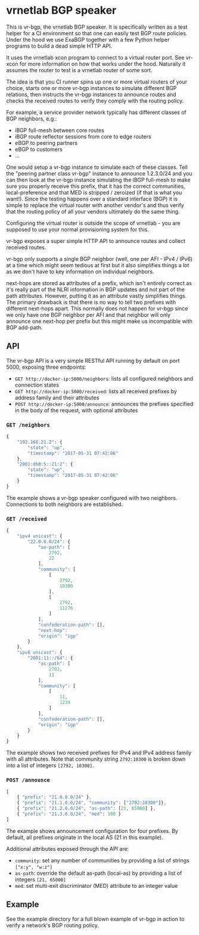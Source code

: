 vrnetlab BGP speaker
====================
This is vr-bgp, the vrnetlab BGP speaker. It is specifically written as a test
helper for a CI environment so that one can easily test BGP route policies.
Under the hood we use ExaBGP together with a few Python helper programs to
build a dead simple HTTP API.

It uses the vrnetlab xcon program to connect to a virtual router port. See
vr-xcon for more information on how that works under the hood. Naturally it
assumes the router to test is a vrnetlab router of some sort.

The idea is that you CI runner spins up one or more virtual routers of your
choice, starts one or more vr-bgp instances to simulate different BGP
relations, then instructs the vr-bgp instances to announce routes and checks
the received routes to verify they comply with the routing policy.

For example, a service provider network typically has different classes of BGP
neighbors, e.g.:

 * iBGP full-mesh between core routes
 * iBGP route reflector sessions from core to edge routers
 * eBGP to peering partners
 * eBGP to customers
 * ...

One would setup a vr-bgp instance to simulate each of these classes. Tell the
"peering partner class vr-bgp" instance to announce 1.2.3.0/24 and you can then
look at the vr-bgp instance simulating the iBGP full-mesh to make sure you
properly receive this prefix, that it has the correct communities,
local-preference and that MED is stripped / zeroized (if that is what you
want!). Since the testing happens over a standard interface (BGP) it is simple
to replace the virtual router with another vendor's and thus verify that the
routing policy of all your vendors ultimately do the same thing.

Configuring the virtual router is outside the scope of vrnetlab - you are
supposed to use your normal provisioning system for this.

vr-bgp exposes a super simple HTTP API to announce routes and collect received
routes.

vr-bgp only supports a single BGP neighbor (well, one per AFI - IPv4 / IPv6) at
a time which might seem tedious at first but it also simplifies things a lot as
we don't have to key information on individual neighbors.

next-hops are stored as attributes of a prefix, which isn't entirely correct as
it's really part of the NLRI information in BGP updates and not part of the
path attributes. However, putting it as an attribute vastly simplifies things.
The primary drawback is that there is no way to tell two prefixes with
different next-hops apart. This normally does not happen for vr-bgp since we
only have one BGP neighbor per AFI and that neighbor will only announce one
next-hop per prefix but this might make us incompatible with BGP add-path.

API
---
The vr-bgp API is a very simple RESTful API running by default on port 5000, exposing three endpoints:
 * `GET http://docker-ip:5000/neighbors`: lists all configured neighbors and connection states
 * `GET http://docker-ip:5000/received`: lists all received prefixes by address family and their attributes
 * `POST http://docker-ip:5000/announce`: announces the prefixes specified in the body of the request, with optional attributes

### `GET /neighbors`
```javascript
{
    "192.168.21.2": {
        "state": "up",
        "timestamp": "2017-05-31 07:42:06"
    },
    "2001:db8:5::21:2": {
        "state": "up",
        "timestamp": "2017-05-31 07:42:06"
    }
}
```

The example shows a vr-bgp speaker configured with two neighbors. Connections
to both neighbors are established.

### `GET /received`
```javascript
{
    "ipv4 unicast": {
        "22.0.0.0/24": {
            "as-path": [
                2792,
                22
            ],
            "community": [
                [
                    2792,
                    10300
                ],
                [
                    2792,
                    11276
                ]
            ],
            "confederation-path": [],
            "next-hop": 
            "origin": "igp"
        }
    },
    "ipv6 unicast": {
        "2001:11::/64": {
            "as-path": [
                2792,
                11
            ],
            "community": [
                [
                    11,
                    1234
                ]
            ],
            "confederation-path": [],
            "origin": "igp"
        }
    }
}
```

The example shows two received prefixes for IPv4 and IPv4 address family with
all attributes. Note that community string `2792:10300` is broken down into a
list of integers `[2792, 10300]`.

### `POST /announce`
```javascript
[
    { "prefix": "21.0.0.0/24" },
    { "prefix": "21.1.0.0/24", "community": ["2792:10300"]},
    { "prefix": "21.2.0.0/24", "as-path": [21, 65000] },
    { "prefix": "21.3.0.0/24", "med": 100 }
]
```

The example shows announcement configuration for four prefixes. By default, all
prefixes originate in the local AS (21 in this example).

Additional attributes exposed through the API are:
 * `community`: set any number of communities by providing a list of strings
   `["x:y", "w:z"]`
 * `as-path`: override the default as-path (local-as) by providing a list of
   integers `[21, 65000]`
 * `med`: set multi-exit discriminator (MED) attribute to an integer value

Example
-------
See the example directory for a full blown example of vr-bgp in action to
verify a network's BGP routing policy.
